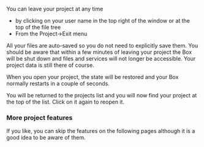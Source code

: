 You can leave your project at any time

- by clicking on your user name in the top right of the window or at the top of the file tree
- From the Project->Exit menu

All your files are auto-saved so you do not need to explicitly save them. You should be aware that within a few minutes of leaving your project the Box will be shut down and files and services will not longer be accessible. Your project data is still there of course.

When you open your project, the state will be restored and your Box normally restarts in a couple of seconds.

You will be returned to the projects list and you will now find your project at the top of the list. Click on it again to reopen it.

### More project features
If you like, you can skip the features on the following pages although it is a good idea to be aware of them.

